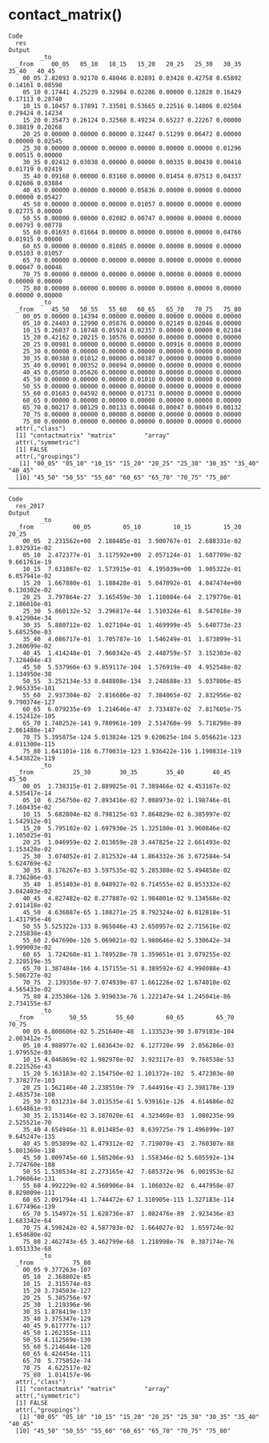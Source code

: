# contact_matrix()

    Code
      res
    Output
             _to
      _from     00_05   05_10   10_15   15_20   20_25   25_30   30_35   35_40   40_45
        00_05 2.82093 0.92170 0.48046 0.02891 0.03428 0.42758 0.65892 0.14161 0.08598
        05_10 0.17441 4.25239 0.32984 0.02286 0.00000 0.12828 0.16429 0.17113 0.28740
        10_15 0.10457 0.17891 7.33501 0.53665 0.22516 0.14806 0.02504 0.29424 0.14234
        15_20 0.35473 0.26124 0.32568 8.49234 0.65227 0.22267 0.00000 0.38819 0.20268
        20_25 0.00000 0.00000 0.00000 0.32447 0.51299 0.06472 0.00000 0.00000 0.02545
        25_30 0.00000 0.00000 0.00000 0.00000 0.00000 0.00000 0.01296 0.00515 0.00000
        30_35 0.02412 0.03038 0.00000 0.00000 0.00335 0.00430 0.00418 0.01719 0.02419
        35_40 0.09168 0.00000 0.03160 0.00000 0.01454 0.07513 0.04337 0.02606 0.03884
        40_45 0.00000 0.00000 0.00000 0.05836 0.00000 0.00000 0.00000 0.00000 0.05427
        45_50 0.00000 0.00000 0.00000 0.01057 0.00000 0.00000 0.00000 0.02775 0.00000
        50_55 0.00000 0.00000 0.02082 0.00747 0.00000 0.00000 0.00000 0.00793 0.00778
        55_60 0.01693 0.01664 0.00000 0.00000 0.00000 0.00000 0.04766 0.01915 0.00000
        60_65 0.00000 0.00000 0.01085 0.00000 0.00000 0.00000 0.00000 0.05103 0.01057
        65_70 0.00000 0.00000 0.00000 0.00000 0.00000 0.00000 0.00000 0.00047 0.00046
        70_75 0.00000 0.00000 0.00000 0.00000 0.00000 0.00000 0.00000 0.00000 0.00000
        75_80 0.00000 0.00000 0.00000 0.00000 0.00000 0.00000 0.00000 0.00000 0.00000
             _to
      _from     45_50   50_55   55_60   60_65   65_70   70_75   75_80
        00_05 0.00000 0.14394 0.00000 0.00000 0.00000 0.00000 0.00000
        05_10 0.24403 0.12990 0.05876 0.00000 0.02149 0.02046 0.00000
        10_15 0.26037 0.10748 0.05924 0.02357 0.00000 0.00000 0.02104
        15_20 0.42162 0.20215 0.10576 0.00000 0.00000 0.00000 0.00000
        20_25 0.00981 0.00000 0.00000 0.00000 0.00916 0.00000 0.00000
        25_30 0.00000 0.00000 0.00000 0.00000 0.00000 0.00000 0.00000
        30_35 0.00380 0.01012 0.00000 0.00387 0.00000 0.00000 0.00000
        35_40 0.00901 0.00352 0.00894 0.00000 0.00000 0.00000 0.00000
        40_45 0.05050 0.05626 0.00000 0.00000 0.00000 0.00000 0.00000
        45_50 0.00000 0.00000 0.00000 0.01010 0.00000 0.00000 0.00000
        50_55 0.00000 0.00000 0.00000 0.00000 0.00000 0.00000 0.00000
        55_60 0.01683 0.04592 0.00000 0.01731 0.00000 0.00000 0.00000
        60_65 0.00000 0.00000 0.00000 0.00000 0.00000 0.00000 0.00000
        65_70 0.00217 0.00129 0.00133 0.00048 0.00047 0.00049 0.00132
        70_75 0.00000 0.00000 0.00000 0.00000 0.00000 0.00000 0.00000
        75_80 0.00000 0.00000 0.00000 0.00000 0.00000 0.00000 0.00000
      attr(,"class")
      [1] "contactmatrix" "matrix"        "array"        
      attr(,"symmetric")
      [1] FALSE
      attr(,"groupings")
       [1] "00_05" "05_10" "10_15" "15_20" "20_25" "25_30" "30_35" "35_40" "40_45"
      [10] "45_50" "50_55" "55_60" "60_65" "65_70" "70_75" "75_80"

---

    Code
      res_2017
    Output
             _to
      _from           00_05         05_10         10_15         15_20         20_25
        00_05  2.231562e+00  2.188485e-01  3.900767e-01  2.688331e-02  1.032931e-02
        05_10  2.472377e-01  3.117592e+00  2.057124e-01  1.607709e-02  9.661761e-19
        10_15  7.631087e-02  1.573915e-01  4.195039e+00  1.005322e-01  6.057941e-02
        15_20  1.667880e-01  1.188428e-01  5.047092e-01  4.047474e+00  6.130302e-02
        20_25  3.797864e-27  3.165459e-30  1.110084e-64  2.179770e-01  2.186010e-01
        25_30  5.860132e-52  3.296817e-44  1.510324e-61  8.547018e-39  9.412904e-34
        30_35  5.880712e-02  1.027104e-01  1.469999e-45  5.640773e-23  5.685250e-03
        35_40  4.086717e-01  1.705787e-16  1.546249e-01  1.873899e-51  3.260699e-02
        40_45  1.414248e-01  7.960342e-45  2.448759e-57  3.152303e-02  7.128404e-43
        45_50  5.537966e-63 9.859117e-104  1.576919e-49  4.952548e-02  1.134950e-38
        50_55  3.252134e-53 8.848808e-134  3.248688e-33  5.037806e-85 2.965335e-101
        55_60  2.937304e-02  2.816686e-02  7.384065e-02  2.832956e-02 9.790374e-127
        60_65  6.079235e-69  1.214646e-47  3.733487e-02  7.817605e-75 4.152412e-105
        65_70 1.740252e-141 9.780961e-109  2.514760e-99  5.718298e-89 2.861488e-147
        70_75 5.395875e-124 5.013824e-125 9.620625e-104 5.056621e-123 4.011300e-115
        75_80 1.641101e-116 6.770031e-123 1.936422e-116 1.190831e-119 4.543822e-119
             _to
      _from           25_30        30_35        35_40        40_45        45_50
        00_05  1.738315e-01 2.889025e-01 7.389466e-02 4.453167e-02 4.535417e-14
        05_10  6.256750e-02 7.893416e-02 7.008973e-02 1.198746e-01 7.160435e-02
        10_15  5.682804e-02 8.798125e-03 7.864829e-02 6.385997e-02 1.542912e-01
        15_20  5.795102e-02 1.697930e-25 1.325180e-01 3.960846e-02 1.105025e-01
        20_25  1.046959e-02 2.013059e-28 3.447825e-22 2.661493e-02 1.153428e-02
        25_30  3.074052e-01 2.812532e-44 1.864332e-36 3.672584e-54 5.624769e-62
        30_35  8.176267e-03 3.597535e-02 5.285380e-02 5.494858e-02 8.736286e-03
        35_40  1.851403e-01 8.048927e-02 6.714555e-02 8.853332e-02 3.042403e-02
        40_45  4.827482e-02 8.277887e-02 1.984801e-02 9.134568e-02 2.011418e-02
        45_50  4.636087e-65 1.108271e-25 8.792324e-02 6.012818e-51 1.431795e-46
        50_55 5.525322e-133 8.965046e-43 2.650957e-02 2.715616e-02 2.235838e-43
        55_60 2.047690e-126 5.069021e-02 1.980646e-02 5.330642e-34 1.999003e-02
        60_65  1.724260e-81 1.789528e-78 1.359651e-01 3.079255e-02 2.328519e-35
        65_70 1.387484e-166 4.157155e-51 8.389592e-62 4.998088e-43 5.506727e-02
        70_75  2.139350e-97 7.074939e-87 1.661226e-02 1.674010e-02 4.565433e-02
        75_80 4.235386e-126 3.939033e-76 1.222147e-94 1.245041e-86 2.734155e-67
             _to
      _from          50_55        55_60         60_65         65_70         70_75
        00_05 6.800606e-02 5.251640e-48  1.133523e-90 3.079103e-104  2.003412e-75
        05_10 4.988977e-02 1.683643e-02  6.127720e-99  2.056286e-03  1.979552e-03
        10_15 4.046869e-02 1.982978e-02  3.923117e-03  9.768538e-53  8.221526e-43
        15_20 5.163183e-02 2.154750e-02 1.101372e-102  5.472303e-80 7.378277e-103
        20_25 1.562146e-40 2.238559e-79  7.644916e-43 2.398178e-139 2.483573e-108
        25_30 7.031231e-84 3.013535e-61 5.939161e-126  4.614686e-02  1.654861e-93
        30_35 2.153146e-02 3.187020e-61  4.323460e-03  1.080235e-99  2.525521e-70
        35_40 4.654946e-31 8.013485e-03  8.639725e-79 1.496899e-107 9.645247e-135
        40_45 5.053899e-02 1.479312e-02  7.719070e-43  2.760307e-88 5.801369e-138
        45_50 1.009745e-60 1.585206e-93  1.558346e-02 5.605592e-134 2.724760e-108
        50_55 1.530534e-81 2.273165e-42  7.685372e-96  6.001953e-62 1.796864e-131
        55_60 4.992229e-02 4.560906e-84  1.106032e-02  6.447958e-87 8.829809e-111
        60_65 2.091794e-41 1.744472e-67 1.310905e-115 1.327183e-114 1.677496e-139
        65_70 5.154972e-51 1.628736e-87  1.082476e-89  2.923436e-83  1.683342e-64
        70_75 4.590242e-02 4.587703e-02  1.664027e-02  1.659724e-02  1.654680e-02
        75_80 2.462743e-65 3.462799e-68  1.218998e-76  8.387174e-76  1.051333e-68
             _to
      _from           75_80
        00_05 9.377263e-107
        05_10  2.368802e-85
        10_15  2.315574e-03
        15_20 3.734503e-127
        20_25  5.385756e-97
        25_30  1.219396e-96
        30_35 1.878419e-137
        35_40 3.375347e-129
        40_45 9.617777e-117
        45_50 1.262355e-111
        50_55 4.112569e-130
        55_60 5.214644e-120
        60_65 6.424454e-111
        65_70  5.775052e-74
        70_75  4.622517e-02
        75_80  1.014157e-96
      attr(,"class")
      [1] "contactmatrix" "matrix"        "array"        
      attr(,"symmetric")
      [1] FALSE
      attr(,"groupings")
       [1] "00_05" "05_10" "10_15" "15_20" "20_25" "25_30" "30_35" "35_40" "40_45"
      [10] "45_50" "50_55" "55_60" "60_65" "65_70" "70_75" "75_80"


